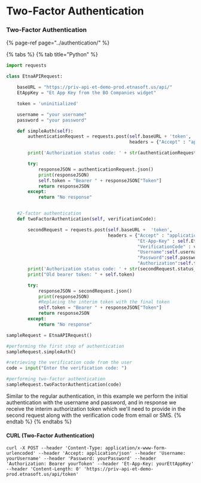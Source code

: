 # Two-Factor Authentication

### Two-Factor Authentication 

{% page-ref page="../authentication/" %}

{% tabs %}
{% tab title="Python" %}
```python
import requests

class EtnaAPIRequest:

	baseURL = "https://priv-api-et-demo-prod.etnasoft.us/api/"
	EtAppKey = "Et App Key from the BO Companies widget"

	token = 'uninitialized'

	username = "your username"
	password = "your password"

	def simpleAuth(self):
		authenticationRequest = requests.post(self.baseURL + 'token', 
											  headers = {"Accept" : "application/json", "Et-App-Key" : self.EtAppKey, "Username":self.username, "Password":self.password})

		print('Authorization status code: ' + str(authenticationRequest.status_code) + '\n')

		try:
			responseJSON = authenticationRequest.json()
			print(responseJSON)
			self.token = "Bearer " + responseJSON["Token"]
			return responseJSON
		except:
			return "No response"


	#2-factor authentication
	def twoFactorAuthentication(self, verificationCode):

		secondRequest = requests.post(self.baseURL +  'token',
									  headers = {"Accept" : "application/json", 
									  			 "Et-App-Key" : self.EtAppKey, 
									  			 "VerificationCode" : verificationCode,  #the code from email or SMS
									  			 "Username":self.username, 
									  			 "Password":self.password,
									  			 "Authorization":self.token})
		print('Authorization status code: ' + str(secondRequest.status_code) + '\n')
		print("Old bearer token: " + self.token)

		try:
			responseJSON = secondRequest.json()
			print(responseJSON)
			#Replacing the interim token with the final token
			self.token = "Bearer " + responseJSON["Token"] 
			return responseJSON
		except:
			return "No response"

sampleRequest = EtnaAPIRequest()

#performing the first step of authentication
sampleRequest.simpleAuth()

#retrieving the verification code from the user
code = input("Enter the verification code: ")

#performing two-factor authentication
sampleRequest.twoFactorAuthentication(code)
```

Similar to the regular authentication, in this example we perform the initial authentication with the username and password, and in response we receive the interim authorization token which we'll need to provide in the second request along with the verification code from email or SMS.
{% endtab %}
{% endtabs %}

#### CURL \(Two-Factor Authentication\)

```text
curl -X POST --header 'Content-Type: application/x-www-form-urlencoded' --header 'Accept: application/json' --header 'Username: yourUsername' --header 'Password: yourPassword' --header 'Authorization: Bearer yourToken' --header 'Et-App-Key: yourEttAppKey' --header 'Content-Length: 0' 'https://priv-api-et-demo-prod.etnasoft.us/api/token'
```

